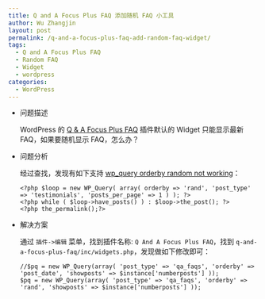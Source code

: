 ```yaml
---
title: Q and A Focus Plus FAQ 添加随机 FAQ 小工具
author: Wu Zhangjin
layout: post
permalink: /q-and-a-focus-plus-faq-add-random-faq-widget/
tags:
  - Q and A Focus Plus FAQ
  - Random FAQ
  - Widget
  - wordpress
categories:
  - WordPress
---
```

  * 问题描述

    WordPress 的 [Q & A Focus Plus FAQ][1] 插件默认的 Widget 只能显示最新 FAQ，如果要随机显示 FAQ，怎么办？

  * 问题分析

    经过查找，发现有如下支持 [wp_query orderby random not working][2]：

        <?php $loop = new WP_Query( array( orderby => 'rand', 'post_type' => 'testimonials', 'posts_per_page' => 1 ) ); ?>
        <?php while ( $loop->have_posts() ) : $loop->the_post(); ?>
        <?php the_permalink();?>


  * 解决方案

    通过 `插件->编辑` 菜单，找到插件名称: `Q And A Focus Plus FAQ`，找到 `q-and-a-focus-plus-faq/inc/widgets.php`，发现做如下修改即可：

        //$pq = new WP_Query(array( 'post_type' => 'qa_faqs', 'orderby' => 'post_date', 'showposts' => $instance['numberposts'] ));
        $pq = new WP_Query(array( 'post_type' => 'qa_faqs', 'orderby' => 'rand', 'showposts' => $instance['numberposts'] ));





 [1]: http://lanexatek.com/downloads/wordpress-plugins/qa-focus-plus
 [2]: http://wordpress.org/support/topic/wp_query-orderby-random-not-working
